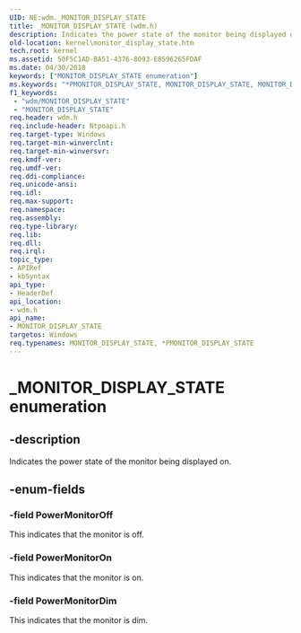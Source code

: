 ```yaml
---
UID: NE:wdm._MONITOR_DISPLAY_STATE
title: _MONITOR_DISPLAY_STATE (wdm.h)
description: Indicates the power state of the monitor being displayed on.
old-location: kernel\monitor_display_state.htm
tech.root: kernel
ms.assetid: 50F5C1AD-BA51-4376-8093-E8596265FDAF
ms.date: 04/30/2018
keywords: ["MONITOR_DISPLAY_STATE enumeration"]
ms.keywords: "*PMONITOR_DISPLAY_STATE, MONITOR_DISPLAY_STATE, MONITOR_DISPLAY_STATE enumeration [Kernel-Mode Driver Architecture], PowerMonitorDim, PowerMonitorOff, PowerMonitorOn, _MONITOR_DISPLAY_STATE, kernel.monitor_display_state, wdm/MONITOR_DISPLAY_STATE, wdm/PowerMonitorDim, wdm/PowerMonitorOff, wdm/PowerMonitorOn"
f1_keywords:
 - "wdm/MONITOR_DISPLAY_STATE"
 - "MONITOR_DISPLAY_STATE"
req.header: wdm.h
req.include-header: Ntpoapi.h
req.target-type: Windows
req.target-min-winverclnt: 
req.target-min-winversvr: 
req.kmdf-ver: 
req.umdf-ver: 
req.ddi-compliance: 
req.unicode-ansi: 
req.idl: 
req.max-support: 
req.namespace: 
req.assembly: 
req.type-library: 
req.lib: 
req.dll: 
req.irql: 
topic_type:
- APIRef
- kbSyntax
api_type:
- HeaderDef
api_location:
- wdm.h
api_name:
- MONITOR_DISPLAY_STATE
targetos: Windows
req.typenames: MONITOR_DISPLAY_STATE, *PMONITOR_DISPLAY_STATE
---
```


# _MONITOR_DISPLAY_STATE enumeration


## -description


Indicates the power state of the monitor being displayed on.


## -enum-fields




### -field PowerMonitorOff

This indicates that the monitor is off.


### -field PowerMonitorOn

This indicates that the monitor is on.


### -field PowerMonitorDim

This indicates that the monitor is dim.

